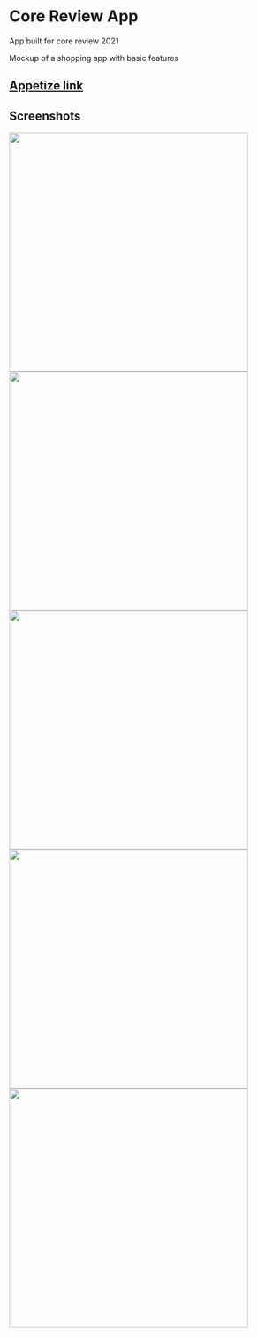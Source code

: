 # Core Review App

App built for core review 2021

Mockup of a shopping app with basic features

## [Appetize link](https://appetize.io/app/v25zq2dymdu6kdtwdmxyxz6zcc)

## Screenshots
<img src="screenshots/screenshot_1.png" width=432>
<img src="screenshots/screenshot_2.png" width=432>
<img src="screenshots/screenshot_3.png" width=432>
<img src="screenshots/screenshot_4.png" width=432>
<img src="screenshots/screenshot_5.png" width=432>